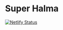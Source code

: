 # Super Halma
[![Netlify Status](https://api.netlify.com/api/v1/badges/c598b32a-262b-41ea-ac99-97201612f8b3/deploy-status)](https://app.netlify.com/projects/super-halma/deploys)
